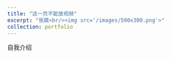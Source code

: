 ```yaml
---
title: "这一页不能放视频"
excerpt: "张箴<br/><img src='/images/500x300.png'>"
collection: portfolio
---
```

自我介绍

